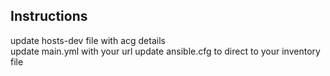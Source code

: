 ## Instructions ##  
update hosts-dev file with acg details  
update main.yml with your url
update ansible.cfg to direct to your inventory file